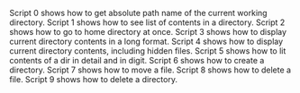 Script 0 shows how to get absolute path name of the current working directory.
Script 1 shows how to see list of contents in a directory.
Script 2 shows how to go to home directory at once.
Script 3 shows how to  display current directory contents in a long format.
Script 4 shows how to display current directory contents, including hidden files.
Script 5 shows how to lit contents of a dir in detail and in digit.
Script 6 shows how to create a directory.
Script 7 shows how to move a file.
Script 8 shows how to delete a file.
Script 9 shows how to delete a directory.
